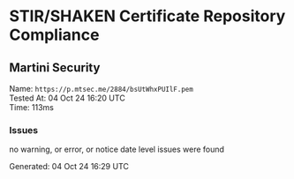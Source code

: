 # STIR/SHAKEN Certificate Repository Compliance

## Martini Security

Name: `https://p.mtsec.me/2884/bsUtWhxPUIlF.pem`\
Tested At: 04 Oct 24 16:20 UTC\
Time: 113ms

### Issues

no warning, or error, or notice date level issues were found

Generated: 04 Oct 24 16:29 UTC